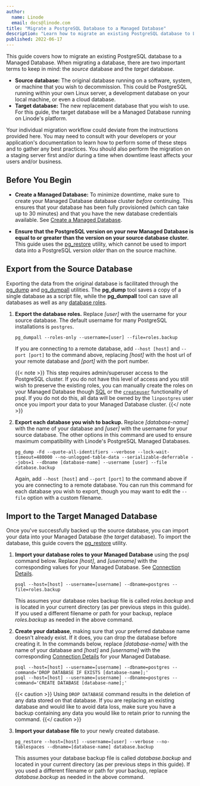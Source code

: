 ```yaml
---
author:
  name: Linode
  email: docs@linode.com
title: "Migrate a PostgreSQL Database to a Managed Database"
description: "Learn how to migrate an existing PostgreSQL database to Linode's Managed Database service."
published: 2022-06-17
---
```


This guide covers how to migrate an existing PostgreSQL database to a Managed Database. When migrating a database, there are two important terms to keep in mind: the *source* database and the *target* database.

- **Source database:** The original database running on a software, system, or machine that you wish to decommission. This could be PostgreSQL running within your own Linux server, a development database on your local machine, or even a cloud database.
- **Target database:** The new replacement database that you wish to use. For this guide, the target database will be a Managed Database running on Linode's platform.

Your individual migration workflow could deviate from the instructions provided here. You may need to consult with your developers or your application's documentation to learn how to perform some of these steps and to gather any best practices. You should also perform the migration on a staging server first and/or during a time when downtime least affects your users and/or business.

## Before You Begin

- **Create a Managed Database:** To minimize downtime, make sure to create your Managed Database database cluster *before* continuing. This ensures that your database has been fully provisioned (which can take up to 30 minutes) and that you have the new database credentials available. See [Create a Managed Database](/docs/products/databases/managed-databases/guides/create-database/).

- **Ensure that the PostgreSQL version on your new Managed Database is equal to or greater than the version on your source database cluster.** This guide uses the [pg_restore](https://www.postgresql.org/docs/current/app-pgrestore.html) utility, which cannot be used to import data into a PostgreSQL version *older* than on the source machine.

## Export from the Source Database

Exporting the data from the original database is facilitated through the [pg_dump](https://www.postgresql.org/docs/current/app-pgdump.html) and [pg_dumpall](https://www.postgresql.org/docs/current/app-pg-dumpall.html) utilities. The **pg_dump** tool saves a copy of a single database as a script file, while the **pg_dumpall** tool can save all databases as well as any [database roles](https://www.postgresql.org/docs/current/user-manag.html).

1.  **Export the database roles.** Replace *[user]* with the username for your source database. The default username for many PostgreSQL installations is `postgres`.

        pg_dumpall --roles-only --username=[user] --file=roles.backup

    If you are connecting to a remote database, add `--host [host]` and `--port [port]` to the command above, replacing *[host]* with the host url of your remote database and *[port]* with the port number.

    {{< note >}}
This step requires admin/superuser access to the PostgreSQL cluster. If you do not have this level of access and you still wish to preserve the existing roles, you can manually create the roles on your Managed Database though [SQL](https://www.postgresql.org/docs/current/sql-createrole.html) or the [`createuser`](https://www.postgresql.org/docs/current/app-createuser.html) functionality of psql. If you do not do this, all data will be owned by the `linpostgres` user once you import your data to your Managed Database cluster.
{{</ note >}}

1.  **Export each database you wish to backup.** Replace *[database-name]* with the name of your database and *[user]* with the username for your source database. The other options in this command are used to ensure maximum compatibility with Linode's PostgreSQL Managed Databases.

        pg_dump -Fd --quote-all-identifiers --verbose --lock-wait-timeout=480000 --no-unlogged-table-data --serializable-deferrable --jobs=1 --dbname [database-name] --username [user] --file database.backup

    Again, add `--host [host]` and `--port [port]` to the command above if you are connecting to a remote database. You can run this command for each database you wish to export, though you may want to edit the `--file` option with a custom filename.

## Import to the Target Managed Database

Once you've successfully backed up the source database, you can import your data into your Managed Database (the *target* database). To import the database, this guide covers the [pg_restore](https://www.postgresql.org/docs/current/app-pgrestore.html) utility.

1.  **Import your database roles to your Managed Database** using the psql command below. Replace *[host]*, and *[username]* with the corresponding values for your Managed Database. See [Connection Details](/docs/products/databases/managed-databases/guides/postgresql-connect/#view-connection-details).

        psql --host=[host] --username=[username] --dbname=postgres --file=roles.backup

    This assumes your database roles backup file is called *roles.backup* and is located in your current directory (as per previous steps in this guide). If you used a different filename or path for your backup, replace *roles.backup* as needed in the above command.

1.  **Create your database**, making sure that your preferred database name doesn't already exist. If it does, you can drop the database before creating it. In the commands below, replace *[database-name]* with the name of your database and *[host]* and *[username]* with the corresponding [Connection Details](/docs/products/databases/managed-databases/guides/postgresql-connect/#view-connection-details) for your Managed Database.

        psql --host=[host] --username=[username] --dbname=postgres --command='DROP DATABASE IF EXISTS [database-name];'
        psql --host=[host] --username=[username] --dbname=postgres --command='CREATE DATABASE [database-name];'

    {{< caution >}}
Using `DROP DATABASE` command results in the deletion of any data stored on that database. If you are replacing an existing database and would like to avoid data loss, make sure you have a backup containing any data you would like to retain prior to running the command.
{{</ caution >}}

1.  **Import your database file** to your newly created database.

        pg_restore --host=[host] --username=[user] --verbose --no-tablespaces --dbname=[database-name] database.backup

    This assumes your database backup file is called *database.backup* and located in your current directory (as per previous steps in this guide). If you used a different filename or path for your backup, replace *database.backup* as needed in the above command.